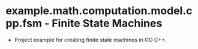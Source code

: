 # example.math.computation.model.cpp.fsm - Finite State Machines
* [](https://img.shields.io/github/license/TobiasBriones/example.math.computation.model.cpp.fsm)
Project example for creating finite state machines in OO C++.
